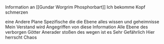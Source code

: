 Information an [[Gundar Worgrim Phosphorbart]]
Ich bekomme Kopf schmerzen

eine Andere Plane 
Spezifische die 
die Ebene alles wissen und geheimnisse
Mein Verstand wird Angegriffen von diese Information
Alle Ebene des verborgen Götter Anerader stoßen des wegen ist es Sehr Gefährlich
Hier herrscht Chaos

